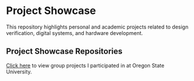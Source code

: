 # Project Showcase

This repository highlights personal and academic projects related to design verification, digital systems, and hardware development.

## Project Showcase Repositories
[Click here](https://projects.engineering.oregonstate.edu/profile/?id=bU9i97bgwBIXNsJF) to view group projects I participated in at Oregon State University.
